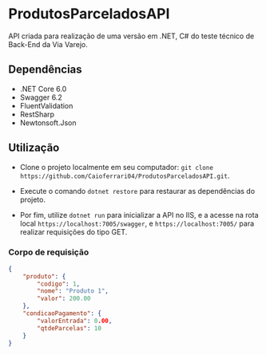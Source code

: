 # ProdutosParceladosAPI

API criada para realização de uma versão em .NET, C# do teste técnico de Back-End da Via Varejo.

## Dependências
- .NET Core 6.0
- Swagger 6.2
- FluentValidation
- RestSharp
- Newtonsoft.Json

## Utilização

- Clone o projeto localmente em seu computador: `git clone https://github.com/Caioferrari04/ProdutosParceladosAPI.git`.

- Execute o comando `dotnet restore` para restaurar as dependências do projeto.

- Por fim, utilize `dotnet run` para inicializar a API no IIS, e a acesse na rota local `https://localhost:7005/swagger`, e `https://localhost:7005/` para realizar requisições do tipo GET.

### Corpo de requisição

```json
{
    "produto": {
        "codigo": 1,
        "nome": "Produto 1",
        "valor": 200.00
    },
    "condicaoPagamento": {
        "valorEntrada": 0.00,
        "qtdeParcelas": 10
    }
}
```